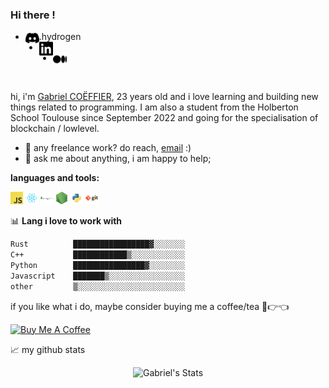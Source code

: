 ### Hi there !
<ul>
  
<li> 
  <div>
    <img align="left" alt="Discord" width="22px" src="https://raw.githubusercontent.com/PhYdrogen/PhYdrogen/master/assets/discord.svg" /> .hydrogen
  </div>
</li>
<li>
  <a href="https://www.linkedin.com/in/gabriel-co%C3%ABffier-15348817b/"> 
    <img align="left" alt="Linkedin" width="22px" src="https://raw.githubusercontent.com/PhYdrogen/PhYdrogen/master/assets/linkedin.svg" />
  </a>
</li>
<li>  
  <a href="https://medium.com/@coeffiergabriel">
    <img align="left" alt="Medium" width="22px" src="https://raw.githubusercontent.com/PhYdrogen/PhYdrogen/master/assets/medium.svg" />
  </a>
</li>
</ul>

<br />

hi, i'm [Gabriel COËFFIER](coeffier-gabriel.vercel.app/), 23 years old and i love learning and building new things related to programming. I am also a student from the Holberton School Toulouse since September 2022 and going for the specialisation of blockchain / lowlevel.

- 💼 any freelance work? do reach, [email](mailto:coeffiergabriel@gmail.com) :)
- 💬 ask me about anything, i am happy to help;

**languages and tools:**  

<code><img height="20" src="https://raw.githubusercontent.com/github/explore/80688e429a7d4ef2fca1e82350fe8e3517d3494d/topics/javascript/javascript.png"></code>
<code><img height="20" src="https://raw.githubusercontent.com/github/explore/80688e429a7d4ef2fca1e82350fe8e3517d3494d/topics/react/react.png"></code>
<code><img height="20" src="https://raw.githubusercontent.com/github/explore/5c058a388828bb5fde0bcafd4bc867b5bb3f26f3/topics/mongodb/mongodb.png"></code>
<code><img height="20" src="https://raw.githubusercontent.com/github/explore/80688e429a7d4ef2fca1e82350fe8e3517d3494d/topics/nodejs/nodejs.png"></code>
<code><img height="20" src="https://raw.githubusercontent.com/github/explore/80688e429a7d4ef2fca1e82350fe8e3517d3494d/topics/python/python.png"></code>
<code><img height="20" src="https://raw.githubusercontent.com/github/explore/80688e429a7d4ef2fca1e82350fe8e3517d3494d/topics/git/git.png"></code>

📊 **Lang i love to work with**
<!--START_SECTION:waka-->

```txt
Rust          █████████████████▓░░░░░░░
C++           ████████████▒░░░░░░░░░░░░ 
Python        ████████████████▓░░░░░░░░ 
Javascript    ███████▒░░░░░░░░░░░░░░░░░ 
other         ▒░░░░░░░░░░░░░░░░░░░░░░░░   
```

<!--END_SECTION:waka-->

if you like what i do, maybe consider buying me a coffee/tea 🥺👉👈

<a href="https://www.buymeacoffee.com/Phydrogen" target="_blank"><img src="https://cdn.buymeacoffee.com/buttons/v2/default-red.png" alt="Buy Me A Coffee" width="150" ></a>


📈 my github stats

<p align="center"> <img src="https://github-readme-stats.vercel.app/api?username=phydrogen&show_icons=true&theme=shadow_green" alt="Gabriel's Stats" />



